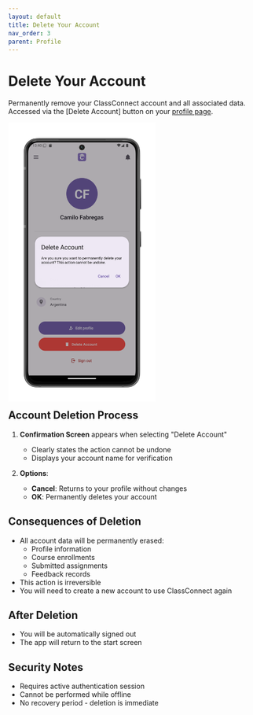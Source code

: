 ```yaml
---
layout: default
title: Delete Your Account
nav_order: 3
parent: Profile
---
```


# Delete Your Account

Permanently remove your ClassConnect account and all associated data. Accessed via the [Delete Account] button on your [profile page](/app-manual/profile/profile).

<p style="clear:both;"></p>
<img src="assets/profile-delete.png" alt="Account Deletion Confirmation" style="width:300px; float:left; margin-right:15px;"/>
<p style="clear:both;"></p>

## Account Deletion Process

1. **Confirmation Screen** appears when selecting "Delete Account"
   - Clearly states the action cannot be undone
   - Displays your account name for verification

2. **Options**:
   - **Cancel**: Returns to your profile without changes
   - **OK**: Permanently deletes your account

## Consequences of Deletion

- All account data will be permanently erased:
  - Profile information
  - Course enrollments
  - Submitted assignments
  - Feedback records
- This action is irreversible
- You will need to create a new account to use ClassConnect again

## After Deletion

- You will be automatically signed out
- The app will return to the start screen

## Security Notes

- Requires active authentication session
- Cannot be performed while offline
- No recovery period - deletion is immediate